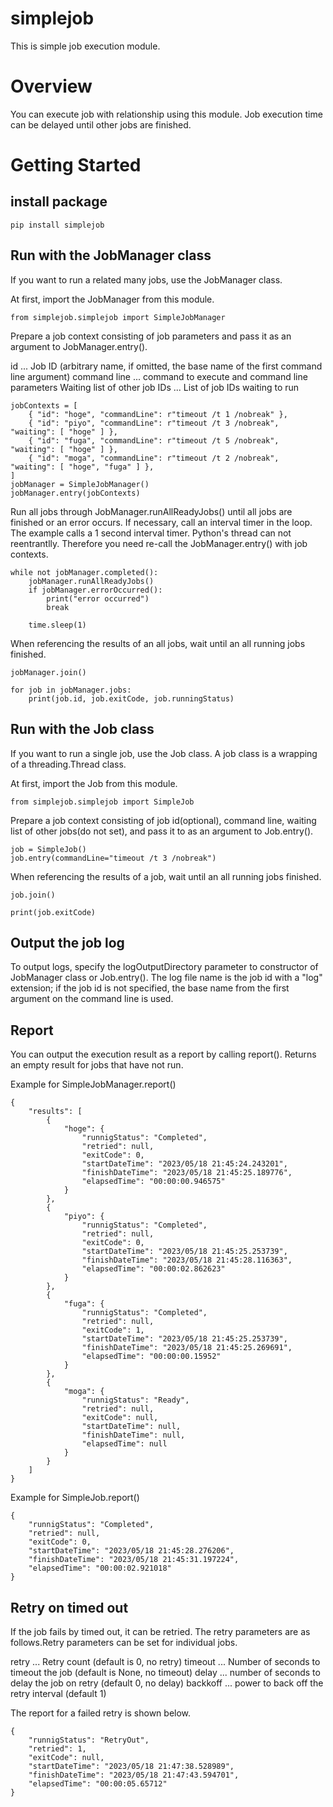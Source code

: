# simplejob
This is simple job execution module.

# Overview
You can execute job with relationship using this module. Job execution time can be delayed until other jobs are finished.

# Getting Started

## install package

```
pip install simplejob
```

## Run with the JobManager class

If you want to run a related many jobs, use the JobManager class.

At first, import the JobManager from this module.

```
from simplejob.simplejob import SimpleJobManager
```

Prepare a job context consisting of job parameters and pass it as an argument to JobManager.entry().

id ... Job ID (arbitrary name, if omitted, the base name of the first command line argument)
command line ... command to execute and command line parameters
Waiting list of other job IDs ... List of job IDs waiting to run

```
jobContexts = [
    { "id": "hoge", "commandLine": r"timeout /t 1 /nobreak" },
    { "id": "piyo", "commandLine": r"timeout /t 3 /nobreak", "waiting": [ "hoge" ] },
    { "id": "fuga", "commandLine": r"timeout /t 5 /nobreak", "waiting": [ "hoge" ] },
    { "id": "moga", "commandLine": r"timeout /t 2 /nobreak", "waiting": [ "hoge", "fuga" ] },
]
jobManager = SimpleJobManager()
jobManager.entry(jobContexts)
```

Run all jobs through JobManager.runAllReadyJobs() until all jobs are finished or an error occurs. If necessary, call an interval timer in the loop. The example calls a 1 second interval timer.
Python's thread can not reentrantlly. Therefore you need re-call the JobManager.entry() with job contexts.

```
while not jobManager.completed():
    jobManager.runAllReadyJobs()
    if jobManager.errorOccurred():
        print("error occurred")
        break

    time.sleep(1)
```

When referencing the results of an all jobs, wait until an all running jobs finished.

```
jobManager.join()

for job in jobManager.jobs:
    print(job.id, job.exitCode, job.runningStatus)
```

## Run with the Job class

If you want to run a single job, use the Job class. A job class is a wrapping of a threading.Thread class.

At first, import the Job from this module.

```
from simplejob.simplejob import SimpleJob
```

Prepare a job context consisting of job id(optional), command line, waiting list of other jobs(do not set), and pass it to as an argument to Job.entry().

```
job = SimpleJob()
job.entry(commandLine="timeout /t 3 /nobreak")
```

When referencing the results of a job, wait until an all running jobs finished.

```
job.join()

print(job.exitCode)
```

## Output the job log

To output logs, specify the logOutputDirectory parameter to constructor of JobManager class or Job.entry(). The log file name is the job id with a "log" extension; if the job id is not specified, the base name from the first argument on the command line is used.

## Report
You can output the execution result as a report by calling report(). Returns an empty result for jobs that have not run.

Example for SimpleJobManager.report()

```
{
    "results": [
        {
            "hoge": {
                "runnigStatus": "Completed",
                "retried": null,
                "exitCode": 0,
                "startDateTime": "2023/05/18 21:45:24.243201",
                "finishDateTime": "2023/05/18 21:45:25.189776",
                "elapsedTime": "00:00:00.946575"
            }
        },
        {
            "piyo": {
                "runnigStatus": "Completed",
                "retried": null,
                "exitCode": 0,
                "startDateTime": "2023/05/18 21:45:25.253739",
                "finishDateTime": "2023/05/18 21:45:28.116363",
                "elapsedTime": "00:00:02.862623"
            }
        },
        {
            "fuga": {
                "runnigStatus": "Completed",
                "retried": null,
                "exitCode": 1,
                "startDateTime": "2023/05/18 21:45:25.253739",
                "finishDateTime": "2023/05/18 21:45:25.269691",
                "elapsedTime": "00:00:00.15952"
            }
        },
        {
            "moga": {
                "runnigStatus": "Ready",
                "retried": null,
                "exitCode": null,
                "startDateTime": null,
                "finishDateTime": null,
                "elapsedTime": null
            }
        }
    ]
}
```

Example for SimpleJob.report()

```
{
    "runnigStatus": "Completed",
    "retried": null,
    "exitCode": 0,
    "startDateTime": "2023/05/18 21:45:28.276206",
    "finishDateTime": "2023/05/18 21:45:31.197224",
    "elapsedTime": "00:00:02.921018"
}
```

## Retry on timed out
If the job fails by timed out, it can be retried. The retry parameters are as follows.Retry parameters can be set for individual jobs.

retry ... Retry count (default is 0, no retry)
timeout ... Number of seconds to timeout the job (default is None, no timeout)
delay ... number of seconds to delay the job on retry (default 0, no delay)
backkoff ... power to back off the retry interval (default 1)

The report for a failed retry is shown below.

```
{
    "runnigStatus": "RetryOut",
    "retried": 1,
    "exitCode": null,
    "startDateTime": "2023/05/18 21:47:38.528989",
    "finishDateTime": "2023/05/18 21:47:43.594701",
    "elapsedTime": "00:00:05.65712"
}
```
